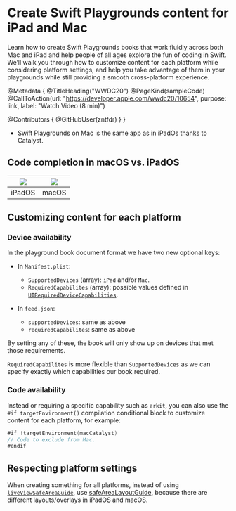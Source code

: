 # Create Swift Playgrounds content for iPad and Mac

Learn how to create Swift Playgrounds books that work fluidly across both Mac and iPad and help people of all ages explore the fun of coding in Swift. We’ll walk you through how to customize content for each platform while considering platform settings, and help you take advantage of them in your playgrounds while still providing a smooth cross-platform experience.

@Metadata {
   @TitleHeading("WWDC20")
   @PageKind(sampleCode)
   @CallToAction(url: "https://developer.apple.com/wwdc20/10654", purpose: link, label: "Watch Video (8 min)")

   @Contributors {
      @GitHubUser(zntfdr)
   }
}



- Swift Playgrounds on Mac is the same app as in iPadOs thanks to Catalyst.

## Code completion in macOS vs. iPadOS

| ![][iPadImage] | ![][macImage] |
| ----------- | ----------- |
| iPadOS | macOS |

## Customizing content for each platform

### Device availability

In the playground book document format we have two new optional keys:

- In `Manifest.plist`:
  - `SupportedDevices` (array): `iPad` and/or `Mac`.
  - `RequiredCapabilites` (array): possible values defined in [`UIRequiredDeviceCapabilities`][reqDoc]. 

- In `feed.json`:
  - `supportedDevices`: same as above 
  - `requiredCapabilites`: same as above

By setting any of these, the book will only show up on devices that met those requirements.

`RequiredCapabilites` is more flexible than `SupportedDevices` as we can specify exactly which capabilities our book required.

### Code availability

Instead or requiring a specific capability such as `arkit`, you can also use the `#if targetEnvironment()` compilation conditional block to customize content for each platform, for example:

```swift
#if !targetEnvironment(macCatalyst)
// Code to exclude from Mac.
#endif
```

## Respecting platform settings

When creating something for all platforms, instead of using [`liveViewSafeAreaGuide`][liveViewSafe], use [safeAreaLayoutGuide][safeGuide], because there are different layouts/overlays in iPadOS and macOS.

[reqDoc]: https://developer.apple.com/documentation/bundleresources/information_property_list/uirequireddevicecapabilities
[liveViewSafe]: https://developer.apple.com/documentation/playgroundsupport/playgroundliveviewsafeareacontainer/3029546-liveviewsafeareaguide
[safeGuide]: https://developer.apple.com/documentation/uikit/uiview/2891102-safearealayoutguide 

[iPadImage]: ipad.png
[macImage]: mac.png